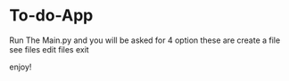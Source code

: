 # To-do-App
 
Run The Main.py and you will be asked for 4 option
these are create a file
see files
edit files
exit

enjoy!